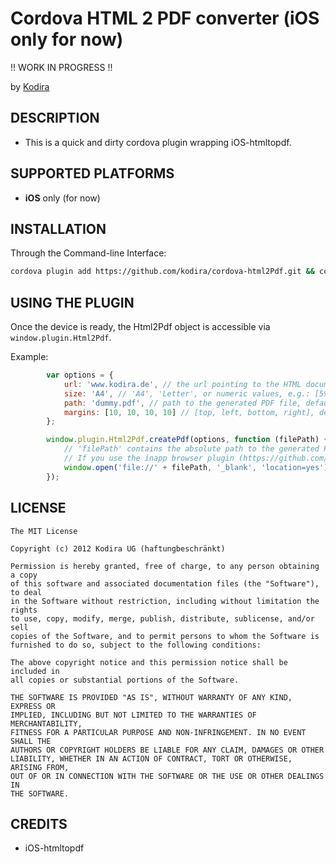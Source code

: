 # Cordova HTML 2 PDF converter (iOS only for now) #

!! WORK IN PROGRESS !!

by [Kodira](http://kodira.de)

## DESCRIPTION ##

* This is a quick and dirty cordova plugin wrapping iOS-htmltopdf.


## SUPPORTED PLATFORMS ##

- **iOS** only (for now)


## INSTALLATION ##

Through the Command-line Interface:

```bash
cordova plugin add https://github.com/kodira/cordova-html2Pdf.git && cordova prepare
```

## USING THE PLUGIN

Once the device is ready, the Html2Pdf object is accessible via ``window.plugin.Html2Pdf``.

Example:

```javascript
        var options = {
            url: 'www.kodira.de', // the url pointing to the HTML document to convert into PDF
            size: 'A4', // 'A4', 'Letter', or numeric values, e.g.: [595.2, 841.8] (in points with 72 points per inch). Default is 'A4'
            path: 'dummy.pdf', // path to the generated PDF file, default is 'dummy.pdf'
            margins: [10, 10, 10, 10] // [top, left, bottom, right], default is [10,10,10,10]
        };

        window.plugin.Html2Pdf.createPdf(options, function (filePath) {
            // 'filePath' contains the absolute path to the generated PDF file, e.g. /var/mobile/Applications/AF4A8258-6A86-49BF-8B67-C37E4D4EAB24/Documents/dummy.pdf
            // If you use the inapp browser plugin (https://github.com/apache/cordova-plugin-inappbrowser), you can display the PDF like this
            window.open('file://' + filePath, '_blank', 'location=yes');
        });
```

## LICENSE ##

    The MIT License

    Copyright (c) 2012 Kodira UG (haftungbeschränkt)

    Permission is hereby granted, free of charge, to any person obtaining a copy
    of this software and associated documentation files (the "Software"), to deal
    in the Software without restriction, including without limitation the rights
    to use, copy, modify, merge, publish, distribute, sublicense, and/or sell
    copies of the Software, and to permit persons to whom the Software is
    furnished to do so, subject to the following conditions:

    The above copyright notice and this permission notice shall be included in
    all copies or substantial portions of the Software.

    THE SOFTWARE IS PROVIDED "AS IS", WITHOUT WARRANTY OF ANY KIND, EXPRESS OR
    IMPLIED, INCLUDING BUT NOT LIMITED TO THE WARRANTIES OF MERCHANTABILITY,
    FITNESS FOR A PARTICULAR PURPOSE AND NON-INFRINGEMENT. IN NO EVENT SHALL THE
    AUTHORS OR COPYRIGHT HOLDERS BE LIABLE FOR ANY CLAIM, DAMAGES OR OTHER
    LIABILITY, WHETHER IN AN ACTION OF CONTRACT, TORT OR OTHERWISE, ARISING FROM,
    OUT OF OR IN CONNECTION WITH THE SOFTWARE OR THE USE OR OTHER DEALINGS IN
    THE SOFTWARE.

## CREDITS ##

* iOS-htmltopdf



